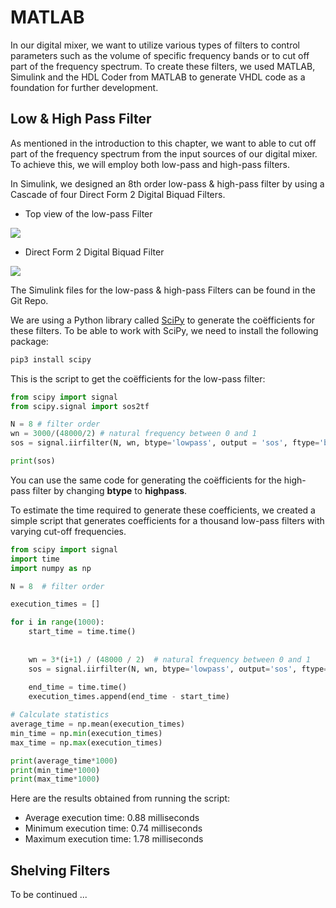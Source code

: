 # MATLAB

In our digital mixer, we want to utilize various types of filters to control parameters such as the volume of specific frequency bands or to cut off part of the frequency spectrum. To create these filters, we used MATLAB, Simulink and the HDL Coder from MATLAB to generate VHDL code as a foundation for further development.

## Low & High Pass Filter

As mentioned in the introduction to this chapter, we want to able to cut off part of the frequency spectrum from the input sources of our digital mixer. To achieve this, we will employ both low-pass and high-pass filters.

In Simulink, we designed an 8th order low-pass & high-pass filter by using a Cascade of four Direct Form 2 Digital Biquad Filters.

* Top view of the low-pass Filter
<img src="/img/low_pass_filter.png"/>

* Direct Form 2 Digital Biquad Filter
<img src="/img/direct_form_2_digital_biquad_filter.png"/>

The Simulink files for the low-pass & high-pass Filters can be found in the Git Repo.

We are using a Python library called [SciPy](https://docs.scipy.org/doc/scipy/index.html) to generate the coëfficients for these filters. To be able to work with SciPy, we need to install the following package:
```bash
pip3 install scipy
```

This is the script to get the coëfficients for the low-pass filter:
```python
from scipy import signal
from scipy.signal import sos2tf

N = 8 # filter order
wn = 3000/(48000/2) # natural frequency between 0 and 1
sos = signal.iirfilter(N, wn, btype='lowpass', output = 'sos', ftype='butter')

print(sos)
```
You can use the same code for generating the coëfficients for the high-pass filter by changing **btype** to **highpass**.

To estimate the time required to generate these coefficients, we created a simple script that generates coefficients for a thousand low-pass filters with varying cut-off frequencies.

```python
from scipy import signal
import time
import numpy as np

N = 8  # filter order

execution_times = []

for i in range(1000):
    start_time = time.time()
    
    
    wn = 3*(i+1) / (48000 / 2)  # natural frequency between 0 and 1
    sos = signal.iirfilter(N, wn, btype='lowpass', output='sos', ftype='butter')
    
    end_time = time.time()
    execution_times.append(end_time - start_time)

# Calculate statistics
average_time = np.mean(execution_times)
min_time = np.min(execution_times)
max_time = np.max(execution_times)

print(average_time*1000)
print(min_time*1000)
print(max_time*1000)
```

Here are the results obtained from running the script:
* Average execution time: 0.88 milliseconds
* Minimum execution time: 0.74 milliseconds
* Maximum execution time: 1.78 milliseconds


## Shelving Filters

To be continued ...